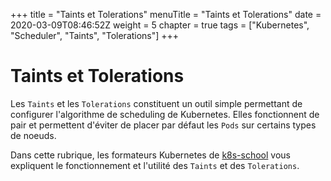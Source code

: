 +++
title = "Taints et Tolerations"
menuTitle = "Taints et Tolerations"
date = 2020-03-09T08:46:52Z
weight = 5
chapter = true
tags = ["Kubernetes", "Scheduler", "Taints", "Tolerations"]
+++

# Taints et Tolerations

Les  `Taints` et les `Tolerations` constituent un outil simple permettant de configurer l'algorithme de scheduling de Kubernetes. Elles fonctionnent de pair et permettent d'éviter de placer par défaut les `Pods` sur certains types de noeuds.

Dans cette rubrique, les formateurs Kubernetes de [k8s-school](https://k8s-school.fr) vous expliquent le fonctionnement et l'utilité des `Taints` et des `Tolerations`.
